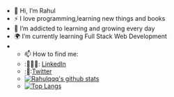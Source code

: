 - 👋 Hi, I’m Rahul
- ⚡ I love programming,learning new things and books
- 🌱 I’m addicted to learning and growing every day
- 🌍 I’m currently learning Full Stack Web Development
- - 📫 How to find me: 
  - :👨🏻‍💻: [LinkedIn](https://www.linkedin.com/in/rahul-sharma-b11611218/)
  - :👨:[Twitter](https://twitter.com/Stranger1282)
  - [![Rahulqqq's github stats](https://github-readme-stats.vercel.app/api?username=Rahulqqq&count_private=true&show_icons=true&theme=radical&hide_rank=false)](https://github.com/anuraghazra/github-readme-stats)
  -  [![Top Langs](https://github-readme-stats.vercel.app/api/top-langs/?username=Rahulqqq)](https://github.com/Rahulqqq/github-readme-stats)

<!---_
Rahulqqq/Rahulqqq is a ✨ special ✨ repository because its `README.md` (this file) appears on your GitHub profile.
You can click the Preview link to take a look at your changes.
--->
